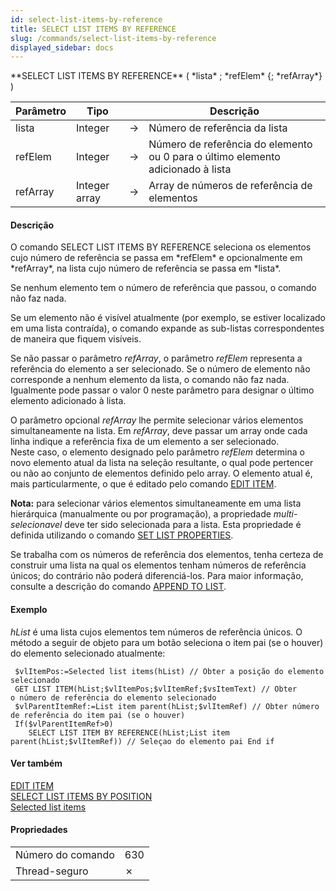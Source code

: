 ```yaml
---
id: select-list-items-by-reference
title: SELECT LIST ITEMS BY REFERENCE
slug: /commands/select-list-items-by-reference
displayed_sidebar: docs
---
```


<!--REF #_command_.SELECT LIST ITEMS BY REFERENCE.Syntax-->**SELECT LIST ITEMS BY REFERENCE** ( *lista* ; *refElem* {; *refArray*} )<!-- END REF-->
<!--REF #_command_.SELECT LIST ITEMS BY REFERENCE.Params-->
| Parâmetro | Tipo |  | Descrição |
| --- | --- | --- | --- |
| lista | Integer | &#8594;  | Número de referência da lista |
| refElem | Integer | &#8594;  | Número de referência do elemento ou 0 para o último elemento adicionado à lista |
| refArray | Integer array | &#8594;  | Array de números de referência de elementos |

<!-- END REF-->

#### Descrição 

<!--REF #_command_.SELECT LIST ITEMS BY REFERENCE.Summary-->O comando SELECT LIST ITEMS BY REFERENCE seleciona os elementos cujo número de referência se passa em *refElem* e opcionalmente em *refArray*, na lista cujo número de referência se passa em *lista*.<!-- END REF-->

Se nenhum elemento tem o número de referência que passou, o comando não faz nada. 

Se um elemento não é visível atualmente (por exemplo, se estiver localizado em uma lista contraída), o comando expande as sub-listas correspondentes de maneira que fiquem visíveis.

Se não passar o parâmetro *refArray*, o parâmetro *refElem* representa a referência do elemento a ser selecionado. Se o número de elemento não corresponde a nenhum elemento da lista, o comando não faz nada. Igualmente pode passar o valor 0 neste parâmetro para designar o último elemento adicionado à lista.

O parâmetro opcional *refArray* lhe permite selecionar vários elementos simultaneamente na lista. Em *refArray*, deve passar um array onde cada linha indique a referência fixa de um elemento a ser selecionado.   
Neste caso, o elemento designado pelo parâmetro *refElem* determina o novo elemento atual da lista na seleção resultante, o qual pode pertencer ou não ao conjunto de elementos definido pelo array. O elemento atual é, mais particularmente, o que é editado pelo comando [EDIT ITEM](edit-item.md "EDIT ITEM").

**Nota:** para selecionar vários elementos simultaneamente em uma lista hierárquica (manualmente ou por programação), a propriedade *multi-selecionavel* deve ter sido selecionada para a lista. Esta propriedade é definida utilizando o comando [SET LIST PROPERTIES](set-list-properties.md "SET LIST PROPERTIES").

Se trabalha com os números de referência dos elementos, tenha certeza de construir uma lista na qual os elementos tenham números de referência únicos; do contrário não poderá diferenciá-los. Para maior informação, consulte a descrição do comando [APPEND TO LIST](append-to-list.md "APPEND TO LIST").

#### Exemplo 

*hList* é uma lista cujos elementos tem números de referência únicos. O método a seguir de objeto para um botão seleciona o item pai (se o houver) do elemento selecionado atualmente:

```4d
 $vlItemPos:=Selected list items(hList) // Obter a posição do elemento selecionado
 GET LIST ITEM(hList;$vlItemPos;$vlItemRef;$vsItemText) // Obter o número de referência do elemento selecionado
 $vlParentItemRef:=List item parent(hList;$vlItemRef) // Obter número de referência do item pai (se o houver)
 If($vlParentItemRef>0)
    SELECT LIST ITEM BY REFERENCE(hList;List item parent(hList;$vlItemRef)) // Seleçao do elemento pai End if
```

#### Ver também 

[EDIT ITEM](edit-item.md)  
[SELECT LIST ITEMS BY POSITION](select-list-items-by-position.md)  
[Selected list items](selected-list-items.md)  

#### Propriedades

|  |  |
| --- | --- |
| Número do comando | 630 |
| Thread-seguro | &cross; |


